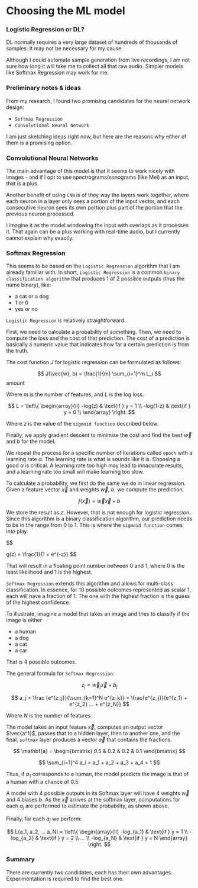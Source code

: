 # Choosing the ML model

### Logistic Regression or DL?

DL normally requires a very large dataset of hundreds of thousands of samples. It may not be necessary for my cause.

Although I could automate sample generation from live recordings, I am not sure how long it will take me to collect all that raw audio. Simpler models like Softmax Regression may work for me.

### Preliminary notes & ideas

From my research, I found two promising candidates for the neural network design:

- `Softmax Regression`
- `Convolutional Neural Network`

I am just sketching ideas right now, but here are the reasons why either of them is a promising option.

### Convolutional Neural Networks
The main advantage of this model is that it seems to work nicely with images - and if I opt to use spectrograms/sonograms (like Mel) as an input, that is a plus. 

Another benefit of using `CNN` is of they way the layers work together, where each neuron in a layer only sees a portion of the input vector, and each consecutive neuron sees its own portion plus part of the portion that the previous neuron processed. 

I imagine it as the model windowing the input with overlaps as it processes it. That again can be a plus working with real-time audio, but I currently cannot explain why exactly.

### Softmax Regression

This seems to be based on the `Logistic Regression` algorithm that I am already familiar with. In short, `Logistic Regression` is a common `binary classification algorithm` that produces 1 of 2 possible outputs (thus the name binary), like:

- a cat or a dog
- 1 or 0
- yes or no

`Logistic Regression` is relatively straightforward.

First, we need to calculate a probability of something. Then, we need to compute the loss and the cost of that prediction. The cost of a prediction is basically a numeric value that indicates how far a certain prediction is from the truth.

The cost function $J$ for logistic regression can be formulated as follows:

$$
J(\vec{w}, b) = \frac{1}{m} \sum_{i=1}^m L_i
$$amount

Where $m$ is the number of features, and $L$ is the log loss.

$$
L =
\left\{
\begin{array}{ll}
-log(z) & \text{if } y = 1 \\
-log(1-z) & \text{if } y = 0 \\
\end{array}
\right.
$$

Where $z$ is the value of the `sigmoid function` described below.


Finally, we apply gradient descent to minimise the cost and find the best $\vec{w}$ and $b$ for the model. 

We repeat the process for a specific number of iterations called `epoch` with a learning rate $\alpha$. The learning rate is what is sounds like it is. Choosing a good $\alpha$ is critical. A learning rate too high may lead to innacurate results, and a learning rate too small will make learning too slow.

To calculate a probability, we first do the same we do in linear regression. Given a feature vector $\vec{x}$ and weights $\vec{w}$, $b$, we compute the prediction.

$$
f(\vec{x}) = \vec{w}\vec{x} + b
$$

We store the result as $z$. However, that is not enough for logistic regression. Since this algorithm is a binary classification algorithm, our prediction needs to be in the range from 0 to 1. This is where the `sigmoid function` comes into play.

$$

$$
$$
g(z) = \frac{1}{1 + e^{-z}}
$$

That will result in a floating point number between 0 and 1, where 0 is the least likelihood and 1 is the highest.

`Softmax Regression` extends this algorithm and allows for multi-class classification. In essence, for 10 possible outcomes represented as scalar 1, each will have a fraction of 1. The one with the highest fraction is the guess of the highest confidence.

To illustrate, imagine a model that takes an image and tries to classify if the image is either

- a human
- a dog
- a cat
- a car

That is 4 possible outcomes.

The general formula for `Softmax Regression`:

$$
z_j = \vec{w}_j\vec{x} + b_j
$$

$$
a_j = \frac {e^{z_j}}{\sum_{k=1}^N e^{z_k}} = \frac{e^{z_j}}{e^{z_1} + e^{z_2} ... + e^{z_N}}
$$

Where $N$ is the number of features.

The model takes an input feature
$\vec{x}$, computes an output vector $\vec{a^1}$, passes that to a hidden layer, then to another one, and the final, `softmax` layer produces a vector $\vec{a}$ that contains the fractions.

$$ 
\mathbf{a} = \begin{bmatrix} 0.5 & 0.2 & 0.2 & 0.1 \end{bmatrix}
$$

$$ \sum_{i=1}^4 a_i = a_1 + a_2 + a_3 + a_4 = 1
$$

Thus, if $a_1$ corresponds to a human, the model predicts the image is that of a human with a chance of $0.5$

A model with 4 possible outputs in its Softmax layer will have 4 weights $\vec{w}$ and 4 biases $b$. As the $\vec{x}$ arrives at the softmax layer, computations for each $a_j$ are performed to estimate the probability, as shown above.

Finally, for each $a_j$ we perform:

$$
L(a_1, a_2, ... a_N) =
\left\{
\begin{array}{ll}
-log_{a_1} & \text{if } y = 1 \\
-log_{a_2} & \text{if } y = 2 \\
... \\
-log_{a_N} & \text{if } y = N 
\end{array}
\right.
$$

### Summary
There are currently two candidates, each has their own advantages. Experimentation is required to find the best one.